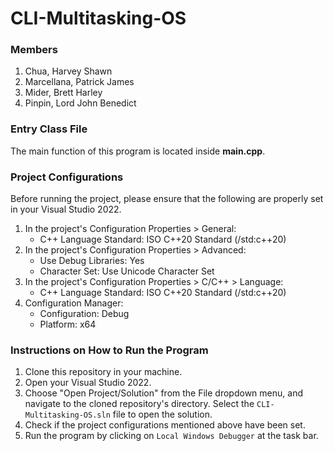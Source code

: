 # CLI-Multitasking-OS

### Members
1. Chua, Harvey Shawn
2. Marcellana, Patrick James
3. Mider, Brett Harley
4. Pinpin, Lord John Benedict

### Entry Class File
The main function of this program is located inside **main.cpp**.

### Project Configurations
Before running the project, please ensure that the following are properly set in your Visual Studio 2022.
1. In the project's Configuration Properties > General:
    - C++ Language Standard: ISO C++20 Standard (/std:c++20)
2. In the project's Configuration Properties > Advanced:
    - Use Debug Libraries: Yes
    - Character Set: Use Unicode Character Set
3. In the project's Configuration Properties > C/C++ > Language:
    - C++ Language Standard: ISO C++20 Standard (/std:c++20)
4. Configuration Manager:
    - Configuration: Debug
    - Platform: x64

### Instructions on How to Run the Program
1. Clone this repository in your machine.
2. Open your Visual Studio 2022.
3. Choose "Open Project/Solution" from the File dropdown menu, and navigate to the cloned repository's directory. Select the `CLI-Multitasking-OS.sln` file to open the solution.
4. Check if the project configurations mentioned above have been set.
5. Run the program by clicking on `Local Windows Debugger` at the task bar.
